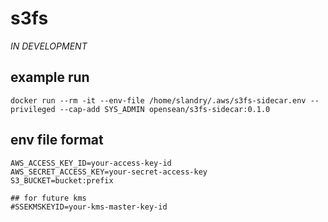 # s3fs

*IN DEVELOPMENT*


## example run

```
docker run --rm -it --env-file /home/slandry/.aws/s3fs-sidecar.env --privileged --cap-add SYS_ADMIN opensean/s3fs-sidecar:0.1.0
```

## env file format

```
AWS_ACCESS_KEY_ID=your-access-key-id
AWS_SECRET_ACCESS_KEY=your-secret-access-key
S3_BUCKET=bucket:prefix

## for future kms 
#SSEKMSKEYID=your-kms-master-key-id
```

